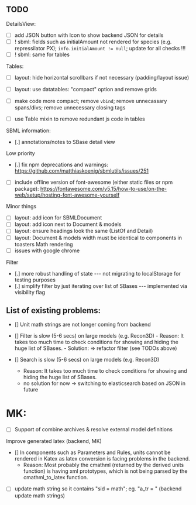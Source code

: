 ## TODO

DetailsView:
- [ ] add JSON button with Icon to show backend JSON for details
- [ ] ! sbml: fields such as initialAmount not rendered for species (e.g. repressilator PX); `info.initialAmount != null`; update for all checks !!!
- [ ] ! sbml: same for tables

Tables:
- [ ] layout: hide horizontal scrollbars if not necessary (padding/layout issue)
- [ ] layout: use datatables: "compact" option and remove grids
- [ ] make code more compact; remove `vbind`; remove unnecassary spans/divs; remove unnecessary closing tags
- [ ] use Table mixin to remove redundant js code in tables



SBML information:
- [.] annotations/notes to SBase detail view

Low priority
- [.] fix npm deprecations and warnings: https://github.com/matthiaskoenig/sbmlutils/issues/251
- [ ] include offline version of font-awesome (either static files or npm package): https://fontawesome.com/v5.15/how-to-use/on-the-web/setup/hosting-font-awesome-yourself
  
Minor things
- [ ] layout: add icon for SBMLDocument
- [ ] layout: add icon next to Document & models
- [ ] layout: ensure headings look the same (ListOf and Detail)
- [ ] layout: Document & models width must be identical to components in toasters
Math rendering
- [ ] issues with google chrome

Filter
- [.] more robust handling of state --- not migrating to localStorage for testing purposes
- [.] simplify filter by just iterating over list of SBases --- implemented via visibility flag

## List of existing problems:
- [] Unit math strings are not longer coming from backend
- [] Filter is slow (5-6 secs) on large models (e.g. Recon3D)
        - Reason: It takes too much time to check conditions for showing and hiding the huge list of SBases.
        - Solution: => refactor filter (see TODOs above)
   
- [] Search is slow (5-6 secs) on large models (e.g. Recon3D)
    - Reason: It takes too much time to check conditions for showing and hiding the huge list of SBases.
    - no solution for now -> switching to elasticsearch based on JSON in future
    
# MK:
- [ ] Support of combine archives & resolve external model definitions

Improve generated latex (backend, MK)
- [] In components such as Parameters and Rules, units cannot be rendered in Katex as latex conversion is facing problems in the backend.
    - Reason: Most probably the cmathml (returned by the derived units function) is having xml prototypes, which is not being parsed by the cmathml_to_latex function. 
- [ ] update math string so it contains "sid = math"; eg. "a_tr = " (backend update math strings)
